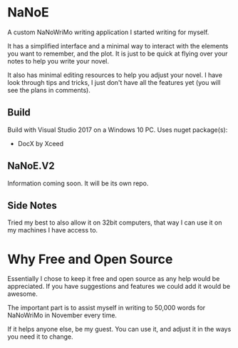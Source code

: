 # NaNoE
A custom NaNoWriMo writing application I started writing for myself.

It has a simplified interface and a minimal way to interact with the elements you want to remember, and the plot. It is just to be quick at flying over your notes to help you write your novel.

It also has minimal editing resources to help you adjust your novel. I have look through tips and tricks, I just don't have all the features yet (you will see the plans in comments).

## Build
Build with Visual Studio 2017 on a Windows 10 PC.
Uses nuget package(s):
 - DocX by Xceed
 
## NaNoE.V2
Information coming soon. It will be its own repo.

## Side Notes
Tried my best to also allow it on 32bit computers, that way I can use it on my machines I have access to.

# Why Free and Open Source
Essentially I chose to keep it free and open source as any help would be appreciated. If you have suggestions and features we could add it would be awesome.

The important part is to assist myself in writing to 50,000 words for NaNoWriMo in November every time.

If it helps anyone else, be my guest. You can use it, and adjust it in the ways you need it to change.
